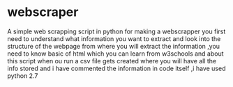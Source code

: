 # webscraper
A simple web scrapping script in python
for making a webscrapper you first need to understand what information you want to extract and look into the structure of the webpage from where you will extract the information ,you need to know basic of html which you can learn from w3schools and about this script when ou run a csv file gets created where you will have all the info stored and i have commented the information in code itself ,i have used python 2.7
